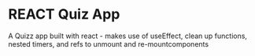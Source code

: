 # REACT Quiz App
 A Quizz app built with react - makes use of useEffect, clean up functions, nested timers, and refs to unmount and re-mountcomponents